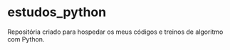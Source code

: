 # estudos_python
Repositória criado para hospedar os meus códigos e treinos de algoritmo com Python.
